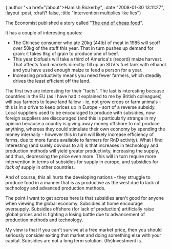 {:author "<a href=\"/about\">Hamish Rickerby</a>", :date "2008-01-30 13:11:27", :layout :post, :draft? false, :title "Intervention multiplies like lies"}

The Economist published a story called "<a target="_blank" title="The end of cheap food" href="http://www.economist.com/opinion/displaystory.cfm?story_id=10252015">The end of cheap food</a>".

It has a couple of interesting quotes:
<ul>
	<li>The Chinese consumer who ate 20kg (44lb) of meat in 1985 will scoff over 50kg of the stuff this year. That in turn pushes up demand for grain: it takes 8kg of grain to produce one of beef.</li>
	<li>This year biofuels will take a third of America's (record) maize harvest. That affects food markets directly: fill up an <span class="scaps">SUV</span>'s fuel tank with ethanol and you have used enough maize to feed a person for a year.</li>
	<li>Increasing productivity means you need fewer farmers, which steadily drives the least efficient off the land.</li>
</ul>
The first two are interesting for their "facts".  The last is interesting because countries in the EU (as I have had it explained to me by British colleagues) will pay farmers to leave land fallow - ie, not grow crops or farm animals - this is in a drive to keep prices up in Europe - sort of a reverse subsidy.  Local suppliers used to be encouraged to produce with subsidies, now foreign suppliers are discouraged (and this is particularly strange in my opinion because a country is giving away money offshore to not produce anything, whereas they could stimulate their own economy by spending the money internally - however this in turn will likely increase efficiency of farms, due to more funds available to farmers for RnD activity).  What I find interesting (and surely obvious to all) is that increases in technology and production methods will yield greater productivity, increasing the supply, and thus, depressing the price even more.  This will in turn require more intervention in terms of subsidies for supply in europe, and subsidies for <span style="font-style: italic">lack of</span> supply in other countries.

And of course, this all hurts the developing nations - they struggle to produce food in a manner that is as productive as the west due to lack of technology and advanced production methods.

The point I want to get across here is that subsidies aren't good for anyone when viewing the global economy.  Subsidies at home encourage oversupply.  Subsidies offshore (for lack of production) artificially raise global prices and is fighting a losing battle due to advancement of production methods and technology.

My view is that if you can't survive at a free market price, then you should seriously consider exiting that market and doing something else with your capital.  Subsidies are not a long term solution.  (Re)Investment is.
